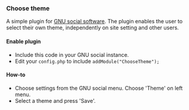 ### Choose theme
A simple plugin for [GNU social software](http://gnu.io/social/). 
The plugin enables the user to select their own theme, independently on site setting and other users.

#### Enable plugin
- Include this code in your GNU social instance. 
- Edit your `config.php` to include `addModule("ChooseTheme");`

#### How-to
- Choose settings from the GNU social menu. Choose 'Theme' on left menu.
- Select a theme and press 'Save'.


